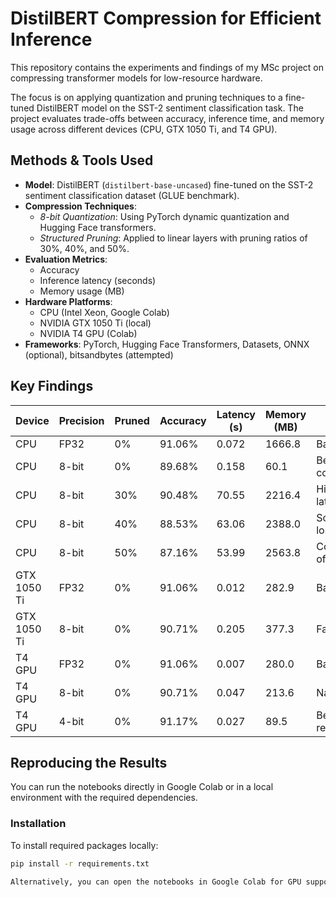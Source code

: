 # DistilBERT Compression for Efficient Inference

This repository contains the experiments and findings of my MSc project on compressing transformer models for low-resource hardware.

The focus is on applying quantization and pruning techniques to a fine-tuned DistilBERT model on the SST-2 sentiment classification task. The project evaluates trade-offs between accuracy, inference time, and memory usage across different devices (CPU, GTX 1050 Ti, and T4 GPU).

## Methods & Tools Used

- **Model**: DistilBERT (`distilbert-base-uncased`) fine-tuned on the SST-2 sentiment classification dataset (GLUE benchmark).
- **Compression Techniques**:
  - *8-bit Quantization*: Using PyTorch dynamic quantization and Hugging Face transformers.
  - *Structured Pruning*: Applied to linear layers with pruning ratios of 30%, 40%, and 50%.
- **Evaluation Metrics**:
  - Accuracy
  - Inference latency (seconds)
  - Memory usage (MB)
- **Hardware Platforms**:
  - CPU (Intel Xeon, Google Colab)
  - NVIDIA GTX 1050 Ti (local)
  - NVIDIA T4 GPU (Colab)
- **Frameworks**: PyTorch, Hugging Face Transformers, Datasets, ONNX (optional), bitsandbytes (attempted)

## Key Findings

| Device        | Precision | Pruned | Accuracy | Latency (s) | Memory (MB) | Notes                          |
|---------------|-----------|--------|----------|-------------|-------------|--------------------------------|
| CPU           | FP32      | 0%     | 91.06%   | 0.072       | 1666.8      | Baseline                       |
| CPU           | 8-bit     | 0%     | 89.68%   | 0.158       | 60.1        | Best CPU config                |
| CPU           | 8-bit     | 30%    | 90.48%   | 70.55       | 2216.4      | Higher latency/memory          |
| CPU           | 8-bit     | 40%    | 88.53%   | 63.06       | 2388.0      | Some accuracy loss             |
| CPU           | 8-bit     | 50%    | 87.16%   | 53.99       | 2563.8      | Costly trade-off               |
| GTX 1050 Ti   | FP32      | 0%     | 91.06%   | 0.012       | 282.9       | Baseline                       |
| GTX 1050 Ti   | 8-bit     | 0%     | 90.71%   | 0.205       | 377.3       | Fallback to CPU                |
| T4 GPU        | FP32      | 0%     | 91.06%   | 0.007       | 280.0       | Baseline                       |
| T4 GPU        | 8-bit     | 0%     | 90.71%   | 0.047       | 213.6       | Native support                 |
| T4 GPU        | 4-bit     | 0%     | 91.17%   | 0.027       | 89.5        | Best overall result            |

## Reproducing the Results

You can run the notebooks directly in Google Colab or in a local environment with the required dependencies.

### Installation

To install required packages locally:

```bash
pip install -r requirements.txt

Alternatively, you can open the notebooks in Google Colab for GPU support (recommended).
